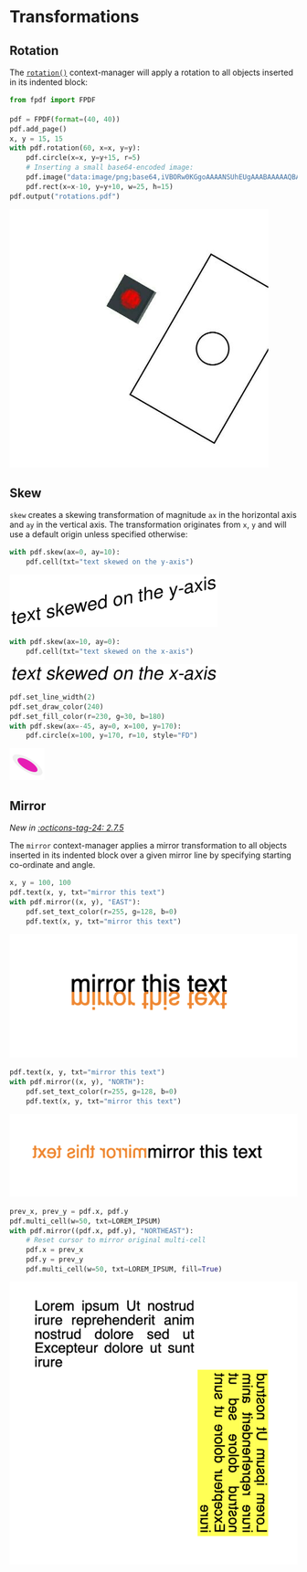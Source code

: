# Transformations #

## Rotation ##
The [`rotation()`](fpdf/fpdf.html#fpdf.fpdf.FPDF.rotation) context-manager
will apply a rotation to all objects inserted in its indented block:
```python
from fpdf import FPDF

pdf = FPDF(format=(40, 40))
pdf.add_page()
x, y = 15, 15
with pdf.rotation(60, x=x, y=y):
    pdf.circle(x=x, y=y+15, r=5)
    # Inserting a small base64-encoded image:
    pdf.image("data:image/png;base64,iVBORw0KGgoAAAANSUhEUgAAABAAAAAQBAMAAADt3eJSAAAAMFBMVEU0OkArMjhobHEoPUPFEBIuO0L+AAC2FBZ2JyuNICOfGx7xAwTjCAlCNTvVDA1aLzQ3COjMAAAAVUlEQVQI12NgwAaCDSA0888GCItjn0szWGBJTVoGSCjWs8TleQCQYV95evdxkFT8Kpe0PLDi5WfKd4LUsN5zS1sKFolt8bwAZrCaGqNYJAgFDEpQAAAzmxafI4vZWwAAAABJRU5ErkJggg==", x=x, y=y)
    pdf.rect(x=x-10, y=y+10, w=25, h=15)
pdf.output("rotations.pdf")
```
![](rotation.jpg)

## Skew ##

`skew` creates a skewing transformation of magnitude `ax` in the horizontal axis and `ay` in the vertical axis. The transformation originates from `x`, `y` and will use a default origin unless specified otherwise:

```python
with pdf.skew(ax=0, ay=10):
    pdf.cell(txt="text skewed on the y-axis")
```
![](y_axis_skewed_text.png)

```python
with pdf.skew(ax=10, ay=0):
    pdf.cell(txt="text skewed on the x-axis")
```
![](x_axis_skewed_text.png)

```python
pdf.set_line_width(2)
pdf.set_draw_color(240)
pdf.set_fill_color(r=230, g=30, b=180)
with pdf.skew(ax=-45, ay=0, x=100, y=170):
    pdf.circle(x=100, y=170, r=10, style="FD")
```
![](slanted_circle.png)

## Mirror ##

_New in [:octicons-tag-24: 2.7.5](https://github.com/PyFPDF/fpdf2/blob/master/CHANGELOG.md)_

The `mirror` context-manager applies a mirror transformation to all objects inserted in its indented block over a given mirror line by specifying starting co-ordinate and angle.

```python
x, y = 100, 100
pdf.text(x, y, txt="mirror this text")
with pdf.mirror((x, y), "EAST"):
    pdf.set_text_color(r=255, g=128, b=0)
    pdf.text(x, y, txt="mirror this text")
```
![](horizontal_mirror.png)

```python
pdf.text(x, y, txt="mirror this text")
with pdf.mirror((x, y), "NORTH"):
    pdf.set_text_color(r=255, g=128, b=0)
    pdf.text(x, y, txt="mirror this text")
```
![](vertical_mirror.png)

```python
prev_x, prev_y = pdf.x, pdf.y
pdf.multi_cell(w=50, txt=LOREM_IPSUM)
with pdf.mirror((pdf.x, pdf.y), "NORTHEAST"):
    # Reset cursor to mirror original multi-cell
    pdf.x = prev_x
    pdf.y = prev_y
    pdf.multi_cell(w=50, txt=LOREM_IPSUM, fill=True)
```
![](diagonal_mirror.png)